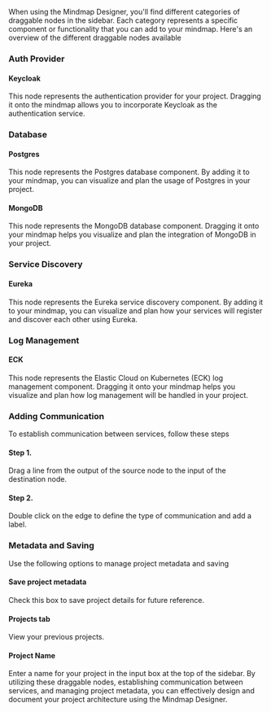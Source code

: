 When using the Mindmap Designer, you'll find different categories of draggable nodes in the sidebar. Each category represents a specific component or functionality that you can add to your mindmap. Here's an overview of the different draggable nodes available

### Auth Provider
#### Keycloak 
This node represents the authentication provider for your project. Dragging it onto the mindmap allows you to incorporate Keycloak as the authentication service.
### Database
#### Postgres 
This node represents the Postgres database component. By adding it to your mindmap, you can visualize and plan the usage of Postgres in your project.
#### MongoDB 
This node represents the MongoDB database component. Dragging it onto your mindmap helps you visualize and plan the integration of MongoDB in your project.
### Service Discovery
#### Eureka 
This node represents the Eureka service discovery component. By adding it to your mindmap, you can visualize and plan how your services will register and discover each other using Eureka.
### Log Management
#### ECK 
This node represents the Elastic Cloud on Kubernetes (ECK) log management component. Dragging it onto your mindmap helps you visualize and plan how log management will be handled in your project.

### Adding Communication
To establish communication between services, follow these steps

#### Step 1. 
Drag a line from the output of the source node to the input of the destination node.
#### Step 2.
Double click on the edge to define the type of communication and add a label.

### Metadata and Saving
Use the following options to manage project metadata and saving

#### Save project metadata 
Check this box to save project details for future reference.
#### Projects tab 
View your previous projects.
#### Project Name 
Enter a name for your project in the input box at the top of the sidebar.
By utilizing these draggable nodes, establishing communication between services, and managing project metadata, you can effectively design and document your project architecture using the Mindmap Designer.